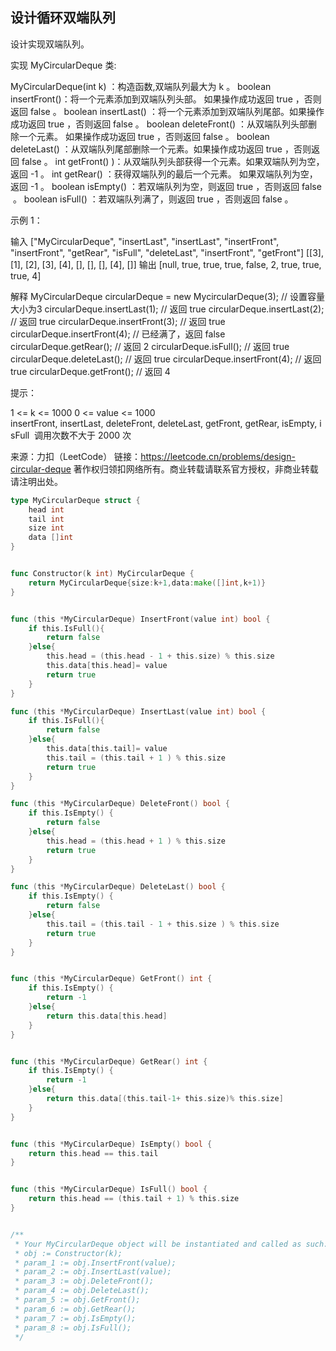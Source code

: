 ## 设计循环双端队列

设计实现双端队列。

实现 MyCircularDeque 类:

MyCircularDeque(int k) ：构造函数,双端队列最大为 k 。
boolean insertFront()：将一个元素添加到双端队列头部。 如果操作成功返回 true ，否则返回 false 。
boolean insertLast() ：将一个元素添加到双端队列尾部。如果操作成功返回 true ，否则返回 false 。
boolean deleteFront() ：从双端队列头部删除一个元素。 如果操作成功返回 true ，否则返回 false 。
boolean deleteLast() ：从双端队列尾部删除一个元素。如果操作成功返回 true ，否则返回 false 。
int getFront() )：从双端队列头部获得一个元素。如果双端队列为空，返回 -1 。
int getRear() ：获得双端队列的最后一个元素。 如果双端队列为空，返回 -1 。
boolean isEmpty() ：若双端队列为空，则返回 true ，否则返回 false  。
boolean isFull() ：若双端队列满了，则返回 true ，否则返回 false 。
 

示例 1：

输入
["MyCircularDeque", "insertLast", "insertLast", "insertFront", "insertFront", "getRear", "isFull", "deleteLast", "insertFront", "getFront"]
[[3], [1], [2], [3], [4], [], [], [], [4], []]
输出
[null, true, true, true, false, 2, true, true, true, 4]

解释
MyCircularDeque circularDeque = new MycircularDeque(3); // 设置容量大小为3
circularDeque.insertLast(1);			        // 返回 true
circularDeque.insertLast(2);			        // 返回 true
circularDeque.insertFront(3);			        // 返回 true
circularDeque.insertFront(4);			        // 已经满了，返回 false
circularDeque.getRear();  				// 返回 2
circularDeque.isFull();				        // 返回 true
circularDeque.deleteLast();			        // 返回 true
circularDeque.insertFront(4);			        // 返回 true
circularDeque.getFront();				// 返回 4
 
 

提示：

1 <= k <= 1000
0 <= value <= 1000
insertFront, insertLast, deleteFront, deleteLast, getFront, getRear, isEmpty, isFull  调用次数不大于 2000 次


来源：力扣（LeetCode）
链接：https://leetcode.cn/problems/design-circular-deque
著作权归领扣网络所有。商业转载请联系官方授权，非商业转载请注明出处。
```go
type MyCircularDeque struct {
    head int
    tail int
    size int
    data []int
}


func Constructor(k int) MyCircularDeque {
    return MyCircularDeque{size:k+1,data:make([]int,k+1)}
}


func (this *MyCircularDeque) InsertFront(value int) bool {
    if this.IsFull(){
        return false
    }else{
        this.head = (this.head - 1 + this.size) % this.size
        this.data[this.head]= value            
        return true
    }
}

func (this *MyCircularDeque) InsertLast(value int) bool {
    if this.IsFull(){
        return false
    }else{
        this.data[this.tail]= value
        this.tail = (this.tail + 1 ) % this.size
        return true
    }
}

func (this *MyCircularDeque) DeleteFront() bool {
    if this.IsEmpty() {
        return false
    }else{
        this.head = (this.head + 1 ) % this.size
        return true
    }
}

func (this *MyCircularDeque) DeleteLast() bool {
    if this.IsEmpty() {
        return false
    }else{
        this.tail = (this.tail - 1 + this.size ) % this.size
        return true
    }
}


func (this *MyCircularDeque) GetFront() int {
    if this.IsEmpty() {
        return -1
    }else{
        return this.data[this.head]
    }
}


func (this *MyCircularDeque) GetRear() int {
    if this.IsEmpty() {
        return -1
    }else{
        return this.data[(this.tail-1+ this.size)% this.size]
    }
}


func (this *MyCircularDeque) IsEmpty() bool {
    return this.head == this.tail
}


func (this *MyCircularDeque) IsFull() bool {
    return this.head == (this.tail + 1) % this.size
}


/**
 * Your MyCircularDeque object will be instantiated and called as such:
 * obj := Constructor(k);
 * param_1 := obj.InsertFront(value);
 * param_2 := obj.InsertLast(value);
 * param_3 := obj.DeleteFront();
 * param_4 := obj.DeleteLast();
 * param_5 := obj.GetFront();
 * param_6 := obj.GetRear();
 * param_7 := obj.IsEmpty();
 * param_8 := obj.IsFull();
 */
```
